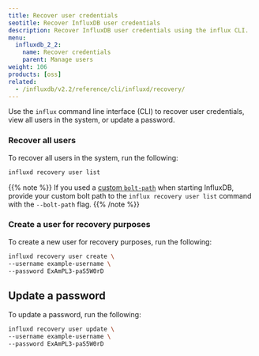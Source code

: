 ```yaml
---
title: Recover user credentials
seotitle: Recover InfluxDB user credentials
description: Recover InfluxDB user credentials using the influx CLI.
menu:
  influxdb_2_2:
    name: Recover credentials
    parent: Manage users
weight: 106
products: [oss]
related:
  - /influxdb/v2.2/reference/cli/influxd/recovery/
---
```


Use the `influx` command line interface (CLI) to recover user credentials, view all users in the system, or update a password.

### Recover all users

To recover all users in the system, run the following:

```sh
influxd recovery user list
```

{{% note %}}
If you used a [custom `bolt-path`](/influxdb/v2.2/reference/config-options/#bolt-path) when starting InfluxDB, provide your custom bolt path to the `influx recovery user list` command with the `--bolt-path` flag.
{{% /note %}}

### Create a user for recovery purposes

To create a new user for recovery purposes, run the following:

```sh
influxd recovery user create \
--username example-username \
--password ExAmPL3-paS5W0rD
```

## Update a password

To update a password, run the following:

```sh
influxd recovery user update \
--username example-username \
--password ExAmPL3-paS5W0rD
```
